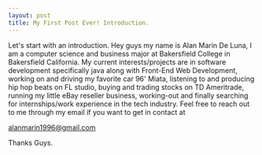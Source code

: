 ```yaml
---
layout: post
title: My First Post Ever! Introduction.
---
```


Let's start with an introduction. Hey guys my name is Alan Marin De Luna, I am a computer science and business major at Bakersfield College in Bakersfield California. My current interests/projects are in software development specifically java along with Front-End Web Development, working on and driving my favorite car 96' Miata, listening to and producing hip hop beats on FL studio, buying and trading stocks on TD Ameritrade, running my little eBay reseller business, working-out and finally searching for internships/work experience in the tech industry. Feel free to reach out to me through my email if you want to get in contact at 

alanmarin1996@gmail.com

Thanks Guys. 